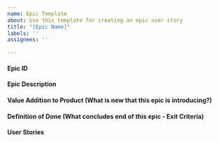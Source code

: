 ```yaml
---
name: Epic Template
about: Use this template for creating an epic user story
title: "[Epic Name]"
labels: ''
assignees: ''

---
```


#### Epic ID

#### Epic Description

#### Value Addition to Product (What is new that this epic is introducing?)

#### Definition of Done (What concludes end of this epic - Exit Criteria)

#### User Stories

